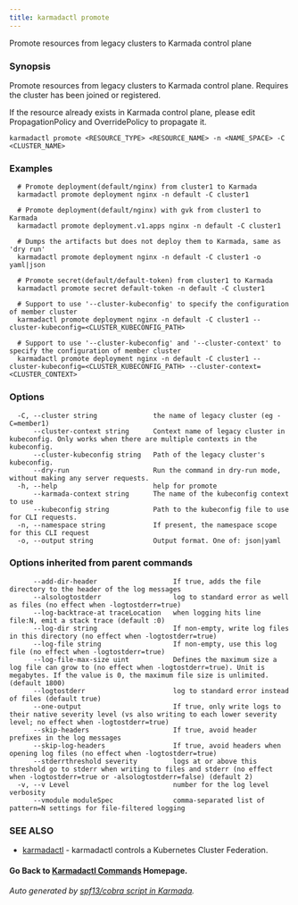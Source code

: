 ```yaml
---
title: karmadactl promote
---
```


Promote resources from legacy clusters to Karmada control plane

### Synopsis

Promote resources from legacy clusters to Karmada control plane. Requires the cluster has been joined or registered.

 If the resource already exists in Karmada control plane, please edit PropagationPolicy and OverridePolicy to propagate it.

```
karmadactl promote <RESOURCE_TYPE> <RESOURCE_NAME> -n <NAME_SPACE> -C <CLUSTER_NAME>
```

### Examples

```
  # Promote deployment(default/nginx) from cluster1 to Karmada
  karmadactl promote deployment nginx -n default -C cluster1
  
  # Promote deployment(default/nginx) with gvk from cluster1 to Karmada
  karmadactl promote deployment.v1.apps nginx -n default -C cluster1
  
  # Dumps the artifacts but does not deploy them to Karmada, same as 'dry run'
  karmadactl promote deployment nginx -n default -C cluster1 -o yaml|json
  
  # Promote secret(default/default-token) from cluster1 to Karmada
  karmadactl promote secret default-token -n default -C cluster1
  
  # Support to use '--cluster-kubeconfig' to specify the configuration of member cluster
  karmadactl promote deployment nginx -n default -C cluster1 --cluster-kubeconfig=<CLUSTER_KUBECONFIG_PATH>
  
  # Support to use '--cluster-kubeconfig' and '--cluster-context' to specify the configuration of member cluster
  karmadactl promote deployment nginx -n default -C cluster1 --cluster-kubeconfig=<CLUSTER_KUBECONFIG_PATH> --cluster-context=<CLUSTER_CONTEXT>
```

### Options

```
  -C, --cluster string              the name of legacy cluster (eg -C=member1)
      --cluster-context string      Context name of legacy cluster in kubeconfig. Only works when there are multiple contexts in the kubeconfig.
      --cluster-kubeconfig string   Path of the legacy cluster's kubeconfig.
      --dry-run                     Run the command in dry-run mode, without making any server requests.
  -h, --help                        help for promote
      --karmada-context string      The name of the kubeconfig context to use
      --kubeconfig string           Path to the kubeconfig file to use for CLI requests.
  -n, --namespace string            If present, the namespace scope for this CLI request
  -o, --output string               Output format. One of: json|yaml
```

### Options inherited from parent commands

```
      --add-dir-header                   If true, adds the file directory to the header of the log messages
      --alsologtostderr                  log to standard error as well as files (no effect when -logtostderr=true)
      --log-backtrace-at traceLocation   when logging hits line file:N, emit a stack trace (default :0)
      --log-dir string                   If non-empty, write log files in this directory (no effect when -logtostderr=true)
      --log-file string                  If non-empty, use this log file (no effect when -logtostderr=true)
      --log-file-max-size uint           Defines the maximum size a log file can grow to (no effect when -logtostderr=true). Unit is megabytes. If the value is 0, the maximum file size is unlimited. (default 1800)
      --logtostderr                      log to standard error instead of files (default true)
      --one-output                       If true, only write logs to their native severity level (vs also writing to each lower severity level; no effect when -logtostderr=true)
      --skip-headers                     If true, avoid header prefixes in the log messages
      --skip-log-headers                 If true, avoid headers when opening log files (no effect when -logtostderr=true)
      --stderrthreshold severity         logs at or above this threshold go to stderr when writing to files and stderr (no effect when -logtostderr=true or -alsologtostderr=false) (default 2)
  -v, --v Level                          number for the log level verbosity
      --vmodule moduleSpec               comma-separated list of pattern=N settings for file-filtered logging
```

### SEE ALSO

* [karmadactl](karmadactl.md)	 - karmadactl controls a Kubernetes Cluster Federation.

#### Go Back to [Karmadactl Commands](karmadactl_index.md) Homepage.


###### Auto generated by [spf13/cobra script in Karmada](https://github.com/karmada-io/karmada/tree/master/hack/tools/genkarmadactldocs).